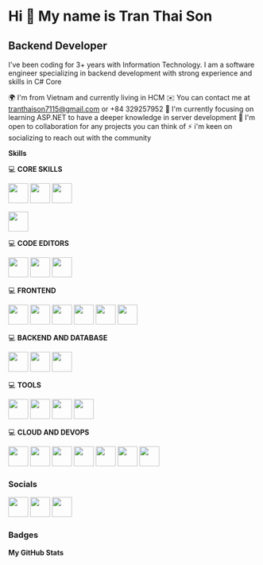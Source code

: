 <h1><strong>Hi 👋 My name is Tran Thai Son</strong></h1>

<h2><strong>Backend Developer</strong></h2>

I've been coding for 3+ years with Information Technology. I am a software engineer specializing in backend development with strong experience and skills in C# Core

🌍  I'm from Vietnam and currently living in HCM 
✉️  You can contact me at tranthaison7115@gmail.com or +84 329257952
🧠  I'm currently focusing on learning ASP.NET to have a deeper knowledge in server development
🤝  I'm open to collaboration for any projects you can think of
⚡  i'm keen on socializing to reach out with the community

<strong>Skills</strong>

💻 <strong>CORE SKILLS</strong>

<img src="https://cdn.jsdelivr.net/gh/devicons/devicon@latest/icons/csharp/csharp-original.svg" width="40"/> <img src="https://cdn.jsdelivr.net/gh/devicons/devicon@latest/icons/java/java-original.svg" width="40"/>
<img src="https://cdn.jsdelivr.net/gh/devicons/devicon@latest/icons/cplusplus/cplusplus-original.svg" width="40"/>

<img src="https://cdn.jsdelivr.net/gh/devicons/devicon@latest/icons/git/git-original.svg" width="40"/>


💻 <strong>CODE EDITORS</strong>

<img src="https://cdn.jsdelivr.net/gh/devicons/devicon@latest/icons/vscode/vscode-original.svg" width="40"/> <img src="https://cdn.jsdelivr.net/gh/devicons/devicon@latest/icons/visualstudio/visualstudio-original.svg" width="40"/> <img src="https://cdn.jsdelivr.net/gh/devicons/devicon@latest/icons/jetbrains/jetbrains-original.svg" width="40"/>

💻 <strong>FRONTEND</strong>

<img src="https://cdn.jsdelivr.net/gh/devicons/devicon@latest/icons/html5/html5-original.svg" width="40"/> <img src="https://cdn.jsdelivr.net/gh/devicons/devicon@latest/icons/css3/css3-original.svg" width="40"/> <img src="https://cdn.jsdelivr.net/gh/devicons/devicon@latest/icons/javascript/javascript-original.svg" width="40"/> <img src="https://cdn.jsdelivr.net/gh/devicons/devicon@latest/icons/tailwindcss/tailwindcss-original.svg" width="40"/> <img src="https://cdn.jsdelivr.net/gh/devicons/devicon@latest/icons/react/react-original.svg" width="40"/> <img src="https://img.icons8.com/?size=100&id=P2AnGyiJxMpp&format=png&color=000000" width="40"/> 

💻 <strong>BACKEND AND DATABASE</strong> 

<img src="https://cdn.jsdelivr.net/gh/devicons/devicon@latest/icons/dot-net/dot-net-original.svg" width="40"/> <img src="https://cdn.jsdelivr.net/gh/devicons/devicon@latest/icons/microsoftsqlserver/microsoftsqlserver-original.svg" width="40"/> <img src="https://cdn.jsdelivr.net/gh/devicons/devicon@latest/icons/redis/redis-original.svg" width="40"/>

💻 <strong>TOOLS</strong>

<img src="https://cdn.jsdelivr.net/gh/devicons/devicon@latest/icons/figma/figma-original.svg" width="40"/> <img src="https://cdn.jsdelivr.net/gh/devicons/devicon@latest/icons/sonarqube/sonarqube-original.svg" width="40"/> <img src="https://img.icons8.com/?size=100&id=Ny0t2MYrJ70p&format=png&color=000000" width="40"/> <img src="https://cdn.jsdelivr.net/gh/devicons/devicon@latest/icons/postman/postman-original.svg" width="40"/>

💻 <strong>CLOUD AND DEVOPS</strong>

<img src="https://cdn.jsdelivr.net/gh/devicons/devicon@latest/icons/googlecloud/googlecloud-original.svg" width="40"/> <img src="https://cdn.jsdelivr.net/gh/devicons/devicon@latest/icons/docker/docker-original.svg" width="40"/> <img src="https://cdn.jsdelivr.net/gh/devicons/devicon@latest/icons/firebase/firebase-original.svg" width="40"/> <img src="https://cdn.jsdelivr.net/gh/devicons/devicon@latest/icons/azure/azure-original.svg" width="40"/> <img src="https://cdn.jsdelivr.net/gh/devicons/devicon@latest/icons/azuredevops/azuredevops-original.svg" width="40"/> <img src="https://cdn.jsdelivr.net/gh/devicons/devicon@latest/icons/azuresqldatabase/azuresqldatabase-original.svg" width="40"/> <img src="https://cdn.jsdelivr.net/gh/devicons/devicon@latest/icons/vercel/vercel-original.svg" width="40"/>

<h3><strong>Socials</strong></h3>

<img src="https://cdn.jsdelivr.net/gh/devicons/devicon@latest/icons/facebook/facebook-original.svg" width="40"/> <img src="https://img.icons8.com/?size=100&id=3tC9EQumUAuq&format=png&color=ffffff" width="40"/> <img src="https://cdn.jsdelivr.net/gh/devicons/devicon@latest/icons/linkedin/linkedin-original.svg" width="40"/>

<h3><strong>Badges</strong></h3>

<strong>My GitHub Stats</strong>
